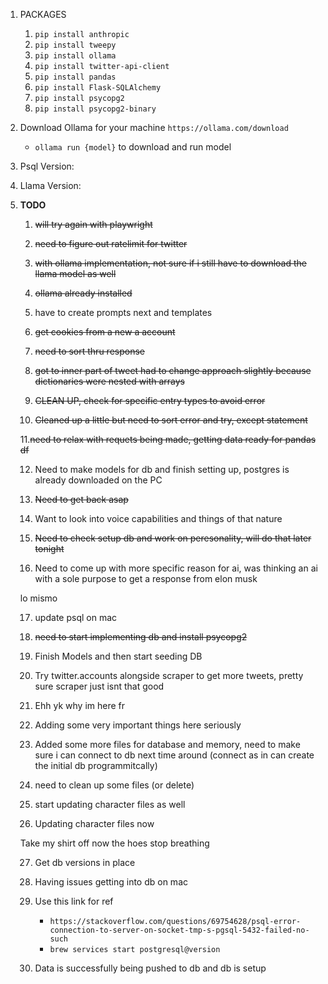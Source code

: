 1. PACKAGES
    1. `pip install anthropic`
    2. `pip install tweepy`
    3. `pip install ollama`
    4. `pip install twitter-api-client`
    5. `pip install pandas`
    6. `pip install Flask-SQLAlchemy`
    7. `pip install psycopg2`
    8. `pip install psycopg2-binary`

2. Download Ollama for your machine `https://ollama.com/download`
    - `ollama run {model}` to download and run model

3. Psql Version: 

4. Llama Version:

5. **TODO** 

    1. ~~will try again with playwright~~

    2. ~~need to figure out ratelimit for twitter~~

    3. ~~with ollama implementation, not sure if i still have to download the llama model as well~~

    4. ~~ollama already installed~~

    5. have to create prompts next and templates

    6. ~~get cookies from a new a account~~ 

    7. ~~need to sort thru response~~

    8. ~~got to inner part of tweet  had to change approach slightly because dictionaries were nested with arrays~~

    9. ~~CLEAN UP, check for specific entry types to avoid error~~ 

    10. ~~Cleaned up a little but need to sort error and try, except statement~~

    11.~~need to relax with requets being made, getting data ready for pandas df~~

    12. Need to make models for db and finish setting up, postgres is already downloaded on the PC

    13. ~~Need to get back asap~~

    14. Want to look into voice capabilities and things of that nature
    
    15. ~~Need to check setup db and work on peresonality, will do that later tonight~~ 

    16. Need to come up with more specific reason for ai, was thinking an ai with a sole purpose to get a response from elon musk

    lo mismo 

    17. update psql on mac 

    18. ~~need to start implementing db and install psycopg2~~

    19. Finish Models and then start seeding DB

    20. Try twitter.accounts alongside scraper to get more tweets, pretty sure scraper just isnt that good

    21. Ehh yk why im here fr 

    22. Adding some very important things here seriously 

    23. Added some more files for database and memory, need to make sure i can connect to db next time around (connect as in can create the initial db programmitcally)

    24. need to clean up some files (or delete)

    25. start updating character files as well

    26. Updating character files now 

    Take my shirt off now the hoes stop breathing 

    27. Get db versions in place

    28. Having issues getting into db on mac 

    29. Use this link for ref
        - `https://stackoverflow.com/questions/69754628/psql-error-connection-to-server-on-socket-tmp-s-pgsql-5432-failed-no-such`
        - `brew services start postgresql@version`
    
    30. Data is successfully being pushed to db and db is setup